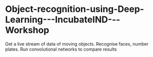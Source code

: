 # Object-recognition-using-Deep-Learning---IncubateIND---Workshop
Get a live stream of data of moving objects. Recognise faces, number plates. Run convolutional networks to compare results
